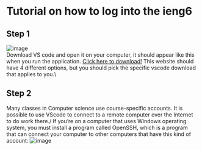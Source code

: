# Tutorial on how to log into the ieng6
## Step 1
![image](https://user-images.githubusercontent.com/56976660/149557528-83f9b43b-5cb6-4b86-8669-5543a20a3bf3.png)\
Download VS code and open it on your computer, it should appear like this when you run the application. [Click here to download!](https://code.visualstudio.com/download) This website should have 4 different options, but you should pick the specific vscode download that applies to you.\
## Step 2
Many classes in Computer science use course-specific accounts. It is possible to use VScode to connect to a remote computer over the Internet to do work there./
If you’re on a computer that uses Windows operating system, you must install a program called OpenSSH, which is a program that can connect your computer to other computers that have this kind of account:
![image](https://user-images.githubusercontent.com/56976660/149551755-ea8b75fd-165a-44a2-bce3-79773601125b.png)

